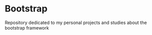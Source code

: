 # Bootstrap
Repository dedicated to my personal projects and studies about the bootstrap framework

<!--Sobre o Bootstrap
É um framework de CSS e Javascript
Atalho para adicionar as bibliotecas

GRID
.col-sm 
Aplicada para todos os itens que forem maiores que o small. Menores que small não vai ter coluna, e por isso vai empilhar. Quando o monitor for maior que small, vai dividir nas colunas indicadas

NAVBAR
Classes que começam com data é porque estão sendo manipuladas pelo javascript (data-toggle, data-target)
Classes que começam com aria significam acessibilidade

Na documentação, mesmo que a classe esteja associada a uma tag específica, qualquer classe pode ser utilizada em qualquer elemento

Margens e espaçamentos fazem cálculos a partir da unidade rem (relativa à tipografia do browser, que normalmente é 16px; relativo à raiz, vai ser sempre a partir do 16px)

Não tem estilo de sombra (tem que ser colocado no css externo)

Normalmente a navegação é de container fluid (vai de ponta a ponta o conteúdo), navegação expande até o infinito. O container normal centraliza o conteúdo e adiciona margens laterais principalmente.-->
